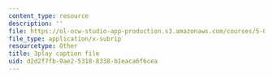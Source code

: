 ```yaml
---
content_type: resource
description: ''
file: https://ol-ocw-studio-app-production.s3.amazonaws.com/courses/5-08j-biological-chemistry-ii-spring-2016/d2d2f7fb9ae253188338b1eaca6f6cea_CCbvqDuPr_I.vtt
file_type: application/x-subrip
resourcetype: Other
title: 3play caption file
uid: d2d2f7fb-9ae2-5318-8338-b1eaca6f6cea
---
```

